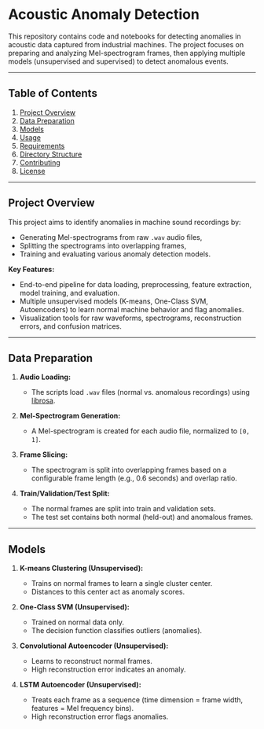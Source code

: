 # Acoustic Anomaly Detection

This repository contains code and notebooks for detecting anomalies in acoustic data captured from industrial machines. The project focuses on preparing and analyzing Mel-spectrogram frames, then applying multiple models (unsupervised and supervised) to detect anomalous events.

---

## Table of Contents
1. [Project Overview](#project-overview)
2. [Data Preparation](#data-preparation)
3. [Models](#models)
4. [Usage](#usage)
5. [Requirements](#requirements)
6. [Directory Structure](#directory-structure)
7. [Contributing](#contributing)
8. [License](#license)

---

## Project Overview

This project aims to identify anomalies in machine sound recordings by:
- Generating Mel-spectrograms from raw `.wav` audio files,
- Splitting the spectrograms into overlapping frames,
- Training and evaluating various anomaly detection models.

**Key Features:**
- End-to-end pipeline for data loading, preprocessing, feature extraction, model training, and evaluation.
- Multiple unsupervised models (K-means, One-Class SVM, Autoencoders) to learn normal machine behavior and flag anomalies.
- Visualization tools for raw waveforms, spectrograms, reconstruction errors, and confusion matrices.

---

## Data Preparation

1. **Audio Loading:**  
   - The scripts load `.wav` files (normal vs. anomalous recordings) using [librosa](https://librosa.org/).

2. **Mel-Spectrogram Generation:**  
   - A Mel-spectrogram is created for each audio file, normalized to `[0, 1]`.

3. **Frame Slicing:**  
   - The spectrogram is split into overlapping frames based on a configurable frame length (e.g., 0.6 seconds) and overlap ratio.

4. **Train/Validation/Test Split:**  
   - The normal frames are split into train and validation sets.  
   - The test set contains both normal (held-out) and anomalous frames.

---

## Models

1. **K-means Clustering (Unsupervised):**  
   - Trains on normal frames to learn a single cluster center.  
   - Distances to this center act as anomaly scores.

2. **One-Class SVM (Unsupervised):**  
   - Trained on normal data only.  
   - The decision function classifies outliers (anomalies).

3. **Convolutional Autoencoder (Unsupervised):**  
   - Learns to reconstruct normal frames.  
   - High reconstruction error indicates an anomaly.

4. **LSTM Autoencoder (Unsupervised):**  
   - Treats each frame as a sequence (time dimension = frame width, features = Mel frequency bins).  
   - High reconstruction error flags anomalies.